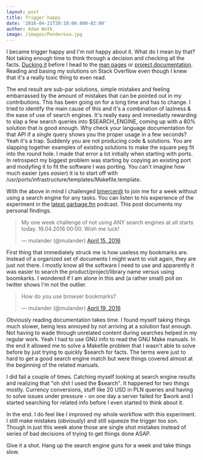 ```yaml
---
layout: post
title: Trigger happy
date: '2016-04-21T20:10:00.000-02:00'
author: Adam Wołk
image: /images/Ponderosa.jpg
---
```


I became trigger happy and I'm not happy about it. What do I mean by that? Not taking enough time to think through a decision and checking all the facts.
[Ducking it](https://duckduckgo.com) before I head to the [man pages](http://man.openbsd.org) or [project documentation](http://www.openbsd.org/faq/). Reading and basing my solutions on Stack Overflow even though I knew that it's a really toxic thing to even read.

The end result are sub-par solutions, simple mistakes and feeling embarrassed by the amount of mistakes that can be pointed out in my contributions. This has been going on for a long time and has to change. I tried to identify the main cause of this and it's a combination of laziness & the ease of use of search engines. It's really easy and immediatly rewarding to slap a few search queries into $SEARCH_ENGINE, coming up with a 80% solution that is good enough. Why check your language documentation for that API if a single query shows you the proper usage in a few seconds? Yeah it's a trap. Suddenly you are not producing code & solutions. You are slapping together examples of existing solutions to make the square peg fit into the round hole. I made that error a lot initially when starting with ports. In retrospect my biggest problem was starting by copying an existing port and modyfing it to fit the software I was porting. You can't imagine how much easier (yes *easier*) it is to start off with /usr/ports/infrastructure/templates/Makefile.template.

With the above in mind I challenged [bmercer@](https://twitter.com/knowmercymod) to join me for a week without using a search engine for any tasks. You can listen to his experience of the experiment in the [latest garbage.fm](http://garbage.fm/episodes/23) podcast. This post documents my personal findings.

<blockquote class="twitter-tweet" data-lang="en"><p lang="en" dir="ltr">My one week challenge of not using ANY search engines at all starts today. 16.04.2016 00:00. Wish me luck!</p>&mdash; mulander (@mulander) <a href="https://twitter.com/mulander/status/721095778626838528">April 15, 2016</a></blockquote>
<script async src="//platform.twitter.com/widgets.js" charset="utf-8"></script>

First thing that immediately struck me is how useless my bookmarks are. Instead of a organized set of documents I might want to visit again, they are just not there. I mostly know all the software I need to use and apparently it was easier to search the product/project/library name versus using boomkarks. I wondered if I am alone in this and (a rather small) poll on twitter shows I'm not the outlier.

<blockquote class="twitter-tweet" data-lang="en"><p lang="en" dir="ltr">How do you use browser bookmarks?</p>&mdash; mulander (@mulander) <a href="https://twitter.com/mulander/status/722488972065271808">April 19, 2016</a></blockquote>
<script async src="//platform.twitter.com/widgets.js" charset="utf-8"></script>

Obviously reading documentation takes time. I found myself taking things much slower, being less annoyed by not arriving at a solution fast enough. Not having to wade through unrelated content during searches helped in my regular work. Yeah I had to use GNU info to read the GNU Make manuals. In the end it allowed me to solve a Makefile problem that I wasn't able to solve before by just trying to quickly $search for facts. The terms were just to hard to get a good search engine match but were things covered almost at the beginning of the related manuals.

I did fail a couple of times. Catching myself looking at search engine results and realizing that "oh shit I used the $search". It happened for two things mostly. Currency conversions, stuff like 20 USD in PLN queries and having to solve issues under pressure - on one day a server failed for $work and I started searching for related info before I even started to think about it.

In the end. I do feel like I improved my whole workflow with this experiment. I still make mistakes (obviously) and still squeeze the trigger too son. Though in just this week alone those are single shot mistakes instead of series of bad decisions of trying to get things done ASAP.

Give it a shot. Hang up the search engine guns for a week and take things slow.
